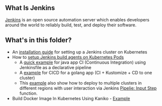 ## What Is Jenkins

[Jenkins](https://www.jenkins.io/) is an open source automation server which enables developers around the world to reliably build, test, and deploy their software.

## What's in this folder?

* An [installation guide](./install_on_k8s/) for setting up a Jenkins cluster on Kubernetes
* How to [setup Jenkins build agents on Kubernetes Pods](./k8s_pod_as_build_agent/)
  * A [quick example](./k8s_pod_as_build_agent/demo-app-java/) for java app CI (Continuous Integration) using Jenkinsfile as a declarative pipeline
  * A [example](./k8s_pod_as_build_agent/demo-app-go/) for CICD for a golang app (CI + Kustomize + CD to one cluster)
  * This [example](./k8s_pod_as_build_agent/demo-app-go/) also show how to deploy to multiple clusters in different regions with user interaction via Jenkins [Pipelie: Input Step](https://www.jenkins.io/doc/pipeline/steps/pipeline-input-step/) function.
* Build Docker Image In Kubernetes Using Kaniko - [Example](./kaniko-demo/)


<br>